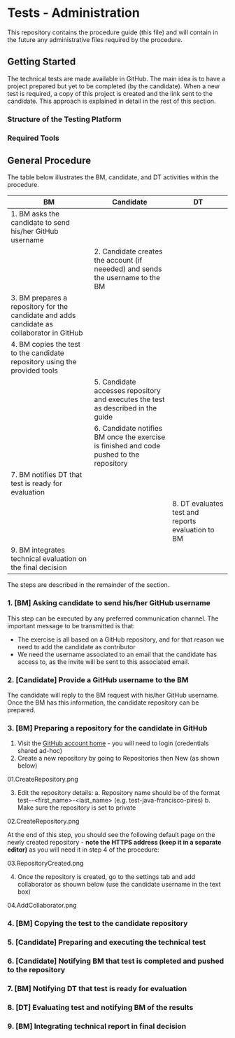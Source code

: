 # Tests - Administration

This repository contains the procedure guide (this file) and will contain in the future any administrative files required by the procedure.

## Getting Started

The technical tests are made available in GitHub. The main idea is to have a project prepared but yet to be completed (by the candidate). When a new test is required, a copy of this project is created and the link sent to the candidate. This approach is explained in detail in the rest of this section.

### Structure of the Testing Platform

### Required Tools

## General Procedure

The table below illustrates the BM, candidate, and DT activities within the procedure.

| BM | Candidate | DT |
|----|-----------|----|
| 1. BM asks the candidate to send his/her GitHub username | | |
| | 2. Candidate creates the account (if neeeded) and sends the username to the BM | |
| 3. BM prepares a repository for the candidate and adds candidate as collaborator in GitHub | | |
| 4. BM copies the test to the candidate repository using the provided tools | | |
| | 5. Candidate accesses repository and executes the test as described in the guide | |
| | 6. Candidate notifies BM once the exercise is finished and code pushed to the repository | |
| 7. BM notifies DT that test is ready for evaluation | | |
| | | 8. DT evaluates test and reports evaluation to BM |
| 9. BM integrates technical evaluation on the final decision | | |

The steps are described in the remainder of the section.

### 1. [BM] Asking candidate to send his/her GitHub username

This step can be executed by any preferred communication channel. The important message to be transmitted is that:
 - The exercise is all based on a GitHub repository, and for that reason we need to add the candidate as contributor
 - We need the username associated to an email that the candidate has access to, as the invite will be sent to this associated email.
 
### 2. [Candidate] Provide a GitHub username to the BM

The candidate will reply to the BM request with his/her GitHub username. Once the BM has this information, the candidate repository can be prepared.

### 3. [BM] Preparing a repository for the candidate in GitHub

1. Visit the [GitHub account home](https://github.com/techtests-be) - you will need to login (credentials shared ad-hoc)
2. Create a new repository by going to Repositories then New (as shown below)

01.CreateRepository.png

3. Edit the repository details:
 a. Repository name should be of the format test-<lang>-<first_name>-<last_name> (e.g. test-java-francisco-pires)
 b. Make sure the repository is set to private

02.CreateRepository.png

At the end of this step, you should see the following default page on the newly created repository - __note the HTTPS address (keep it in a separate editor)__ as you will need it in step 4 of the procedure:

03.RepositoryCreated.png

4. Once the repository is created, go to the settings tab and add collaborator as shouwn below (use the candidate username in the text box)

04.AddCollaborator.png

### 4. [BM] Copying the test to the candidate repository

### 5. [Candidate] Preparing and executing the technical test

### 6. [Candidate] Notifying BM that test is completed and pushed to the repository

### 7. [BM] Notifying DT that test is ready for evaluation

### 8. [DT] Evaluating test and notifying BM of the results

### 9. [BM] Integrating technical report in final decision
